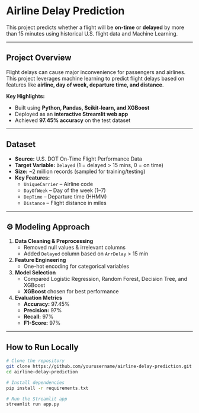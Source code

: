 # Airline Delay Prediction

This project predicts whether a flight will be **on-time** or **delayed** by more than 15 minutes using historical U.S. flight data and Machine Learning.

---

## Project Overview
Flight delays can cause major inconvenience for passengers and airlines.  
This project leverages machine learning to predict flight delays based on features like **airline, day of week, departure time, and distance**.

**Key Highlights:**
- Built using **Python, Pandas, Scikit-learn, and XGBoost**
- Deployed as an **interactive Streamlit web app**
- Achieved **97.45% accuracy** on the test dataset

---

##  Dataset
- **Source:** U.S. DOT On-Time Flight Performance Data
- **Target Variable:** `Delayed` (1 = delayed > 15 mins, 0 = on time)
- **Size:** ~2 million records (sampled for training/testing)
- **Key Features:**
  - `UniqueCarrier` – Airline code
  - `DayOfWeek` – Day of the week (1–7)
  - `DepTime` – Departure time (HHMM)
  - `Distance` – Flight distance in miles

---

## ⚙️ Modeling Approach
1. **Data Cleaning & Preprocessing**
   - Removed null values & irrelevant columns
   - Added `Delayed` column based on `ArrDelay` > 15 min
2. **Feature Engineering**
   - One-hot encoding for categorical variables
3. **Model Selection**
   - Compared Logistic Regression, Random Forest, Decision Tree, and XGBoost
   - **XGBoost** chosen for best performance
4. **Evaluation Metrics**
   - **Accuracy:** 97.45%
   - **Precision:** 97%
   - **Recall:** 97%
   - **F1-Score:** 97%

---

##  How to Run Locally
```bash
# Clone the repository
git clone https://github.com/yourusername/airline-delay-prediction.git
cd airline-delay-prediction

# Install dependencies
pip install -r requirements.txt

# Run the Streamlit app
streamlit run app.py
